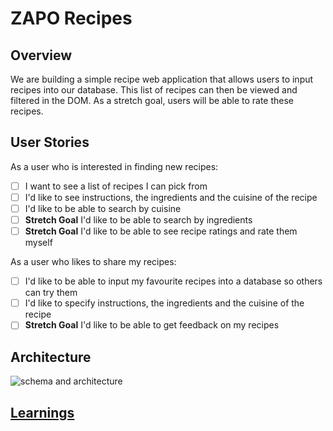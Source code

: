 # ZAPO Recipes

## Overview

We are building a simple recipe web application that allows users to input recipes into our database. This list of recipes can then be viewed and filtered in the DOM. As a stretch goal, users will be able to rate these recipes.

## User Stories

As a user who is interested in finding new recipes:
- [ ] I want to see a list of recipes I can pick from
- [ ] I'd like to see instructions, the ingredients and the cuisine of the recipe
- [ ] I'd like to be able to search by cuisine
- [ ] **Stretch Goal** I'd like to be able to search by ingredients
- [ ] **Stretch Goal** I'd like to be able to see recipe ratings and rate them myself

As a user who likes to share my recipes:
- [ ] I'd like to be able to input my favourite recipes into a database so others can try them
- [ ] I'd like to specify instructions, the ingredients and the cuisine of the recipe
- [ ] **Stretch Goal** I'd like to be able to get feedback on my recipes

## Architecture

![schema and architecture](https://cloud.githubusercontent.com/assets/20152018/24457174/5ba52a5e-148d-11e7-8117-8a87ea3d6575.jpg)

## [Learnings](./learnings.md)
